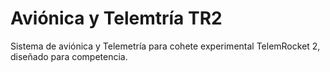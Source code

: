 # Aviónica y Telemtría TR2
Sistema de aviónica y Telemetría para cohete experimental TelemRocket 2, diseñado para competencia.
